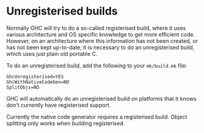 # Unregisterised builds


Normally GHC will try to do a so-called registerised build, where it uses various architecture and OS specific knowledge to get more efficient code. However, on an architecture where this information has not been created, or has not been kept up-to-date, it is necessary to do an unregisterised build, which uses just plain old portable C.


To do an unregisterised build, add the following to your `mk/build.mk` file:

```wiki
GhcUnregisterised=YES
GhcWithNativeCodeGen=NO
SplitObjs=NO
```


GHC will automatically do an unregisterised build on platforms that it knows don't currently have registerised support.


Currently the native code generator requires a registerised build. Object splitting only works when building registerised.
